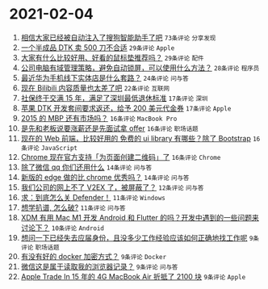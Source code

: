 # 2021-02-04

1. [相信大家已经被自动注入了搜狗智能助手了吧](https://www.v2ex.com/t/751120) `73条评论` `分享发现`
1. [一个半成品 DTK 卖 500 刀不合适](https://www.v2ex.com/t/751167) `29条评论` `Apple`
1. [大家有什么比较好用、好看的鼠标垫推荐吗？](https://www.v2ex.com/t/751115) `29条评论` `配件`
1. [公司电脑有域管理策略，避免自动锁屏，可以使用什么方法？](https://www.v2ex.com/t/751179) `28条评论` `程序员`
1. [最近华为手机线下实体店是什么套路？](https://www.v2ex.com/t/751149) `24条评论` `问与答`
1. [现在 Bilibili 内容质量也太差了吧](https://www.v2ex.com/t/751221) `22条评论` `互联网`
1. [社保终于交满 15 年，满足了深圳最低退休标准](https://www.v2ex.com/t/751174) `17条评论` `深圳`
1. [苹果 DTK 开发套间要求返还，给予 200 美元代金券](https://www.v2ex.com/t/751116) `17条评论` `Apple`
1. [2015 的 MBP 还有市场吗？](https://www.v2ex.com/t/751171) `16条评论` `MacBook Pro`
1. [是先和老板说要涨薪还是先面试拿 offer](https://www.v2ex.com/t/751155) `16条评论` `职场话题`
1. [现在的 Web 前端，比较好用的 免费的 ui library 有哪些？除了 Bootstrap](https://www.v2ex.com/t/751135) `16条评论` `JavaScript`
1. [Chrome 现在官方支持「为页面创建二维码」了](https://www.v2ex.com/t/751122) `16条评论` `Chrome`
1. [除了微信 qq 你们还用什么](https://www.v2ex.com/t/751200) `14条评论` `问与答`
1. [新版的 edge 做的比 chrome 优秀吗？](https://www.v2ex.com/t/751156) `14条评论` `问与答`
1. [我们公司的网上不了 V2EX 了，被屏蔽了？](https://www.v2ex.com/t/751133) `12条评论` `问与答`
1. [求：到底怎么关 Defender！](https://www.v2ex.com/t/751212) `11条评论` `Windows`
1. [想学扒谱, 怎么破?](https://www.v2ex.com/t/751136) `11条评论` `问与答`
1. [XDM 有用 Mac M1 开发 Android 和 Flutter 的吗？开发中遇到的一些问题来讨论下？](https://www.v2ex.com/t/751118) `10条评论` `Android`
1. [想问一下已经失去应届身份，且没多少工作经验应该如何正确地找工作呢](https://www.v2ex.com/t/751215) `9条评论` `职场话题`
1. [有没有好的 docker 加密方式？](https://www.v2ex.com/t/751173) `9条评论` `Docker`
1. [微信这是属于读取我的浏览器记录？](https://www.v2ex.com/t/751132) `9条评论` `问与答`
1. [Apple Trade In 15 年的 4G MacBook Air 折抵了 2100 块](https://www.v2ex.com/t/751131) `9条评论` `Apple`
